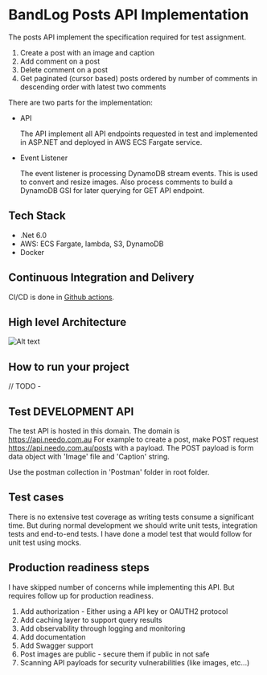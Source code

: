 # BandLog Posts API Implementation

The posts API implement the specification required for test assignment. 

1. Create a post with an image and caption
2. Add comment on a post
3. Delete comment on a post
4. Get paginated (cursor based) posts ordered by number of comments in descending order with latest two comments

There are two parts for the implementation:

- API 

  The API implement all API endpoints requested in test and implemented in ASP.NET and deployed in AWS ECS Fargate service.

- Event Listener

  The event listener is processing DynamoDB stream events. This is used to convert and resize images. Also process comments to build a DynamoDB GSI for later querying for GET API endpoint.

## Tech Stack

- .Net 6.0
- AWS: ECS Fargate, lambda, S3, DynamoDB
- Docker

## Continuous Integration and Delivery

CI/CD is done in [Github actions](https://github.com/needo-global/bandlab-blog-api/actions).

## High level Architecture

![Alt text](https://bandlab-post-dev-data.s3.ap-southeast-2.amazonaws.com/bandlab-api-architecture.PNG)

## How to run your project

// TODO - 

## Test DEVELOPMENT API

The test API is hosted in this domain. The domain is https://api.needo.com.au
For example to create a post, make POST request https://api.needo.com.au/posts with a payload.
The POST payload is form data object with 'Image' file and 'Caption' string.

Use the postman collection in 'Postman' folder in root folder.

## Test cases

There is no extensive test coverage as writing tests consume a significant time. But during normal development we should write unit tests, integration tests and end-to-end tests. I have done a model test that would follow for unit test using mocks.

## Production readiness steps

I have skipped number of concerns while implementing this API. But requires follow up for production readiness.

1. Add authorization - Either using a API key or OAUTH2 protocol
2. Add caching layer to support query results
3. Add observability through logging and monitoring
4. Add documentation
5. Add Swagger support
6. Post images are public - secure them if public in not safe
7. Scanning API payloads for security vulnerabilities (like images, etc...)

